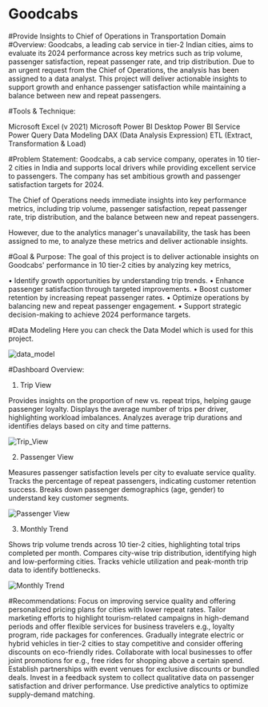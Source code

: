 # Goodcabs
#Provide Insights to Chief of Operations in Transportation Domain
#Overview:
Goodcabs, a leading cab service in tier-2 Indian cities, aims to evaluate its 2024 performance across key metrics such as trip volume, passenger satisfaction, repeat passenger rate, and trip distribution. Due to an urgent request from the Chief of Operations, the analysis has been assigned to a data analyst. This project will deliver actionable insights to support growth and enhance passenger satisfaction while maintaining a balance between new and repeat passengers.

#Tools & Technique:

Microsoft Excel (v 2021)
Microsoft Power BI Desktop
Power BI Service
Power Query
Data Modeling
DAX (Data Analysis Expression)
ETL (Extract, Transformation & Load)

#Problem Statement:
Goodcabs, a cab service company, operates in 10 tier-2 cities in India and supports local drivers while providing excellent service to passengers. The company has set ambitious growth and passenger satisfaction targets for 2024.

The Chief of Operations needs immediate insights into key performance metrics, including trip volume, passenger satisfaction, repeat passenger rate, trip distribution, and the balance between new and repeat passengers.

However, due to the analytics manager's unavailability, the task has been assigned to me, to analyze these metrics and deliver actionable insights.

#Goal & Purpose:
The goal of this project is to deliver actionable insights on Goodcabs' performance in 10 tier-2 cities by analyzing key metrics,

• Identify growth opportunities by understanding trip trends.
• Enhance passenger satisfaction through targeted improvements.
• Boost customer retention by increasing repeat passenger rates.
• Optimize operations by balancing new and repeat passenger engagement.
• Support strategic decision-making to achieve 2024 performance targets.

#Data Modeling
Here you can check the Data Model which is used for this project.

![data_model](C:\Users\HP\Desktop\GoodCabs)

#Dashboard Overview:

1.  Trip View

Provides insights on the proportion of new vs. repeat trips, helping gauge passenger loyalty. Displays the average number of trips per driver, highlighting workload imbalances. Analyzes average trip durations and identifies delays based on city and time patterns.

![Trip_View]("C:\Users\HP\Desktop\GoodCabs\Trip_View.pdf")


2.   Passenger View

Measures passenger satisfaction levels per city to evaluate service quality. Tracks the percentage of repeat passengers, indicating customer retention success. Breaks down passenger demographics (age, gender) to understand key customer segments.

![Passenger View]("C:\Users\HP\Desktop\GoodCabs\Passenger_View.pdf")


3.   Monthly Trend

Shows trip volume trends across 10 tier-2 cities, highlighting total trips completed per month. Compares city-wise trip distribution, identifying high and low-performing cities. Tracks vehicle utilization and peak-month trip data to identify bottlenecks.


![Monthly Trend]("C:\Users\HP\Desktop\GoodCabs\Monthly_Trend.pdf")


#Recommendations:
Focus on improving service quality and offering personalized pricing plans for cities with lower repeat rates.
Tailor marketing efforts to highlight tourism-related campaigns in high-demand periods and offer flexible services for business travelers e.g., loyalty program, ride packages for conferences.
Gradually integrate electric or hybrid vehicles in tier-2 cities to stay competitive and consider offering discounts on eco-friendly rides.
Collaborate with local businesses to offer joint promotions for e.g., free rides for shopping above a certain spend.
Establish partnerships with event venues for exclusive discounts or bundled deals.
Invest in a feedback system to collect qualitative data on passenger satisfaction and driver performance. Use predictive analytics to optimize supply-demand matching.

